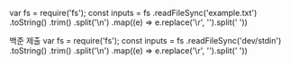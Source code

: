 var fs = require('fs');
const inputs = fs
.readFileSync('example.txt')
.toString()
.trim()
.split('\n')
.map((e) => e.replace('\r', '').split(' '))

백준 제출
var fs = require('fs');
const inputs = fs
.readFileSync('dev/stdin')
.toString()
.trim()
.split('\n')
.map((e) => e.replace('\r', '').split(' '))
